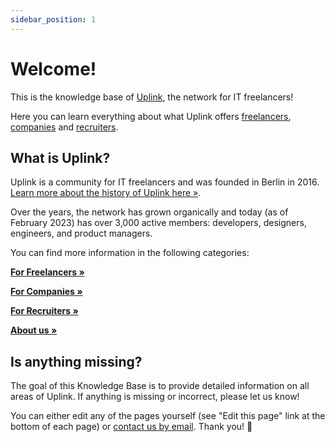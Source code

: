 ```yaml
---
sidebar_position: 1
---
```


# Welcome!

This is the knowledge base of [Uplink](https://uplink.tech/), the network for IT freelancers!

Here you can learn everything about what Uplink offers [freelancers](knowledge-base/freelancers/uplink-for-freelancers.md), [companies](knowledge-base/companies/uplink-for-companies.md) and [recruiters](knowledge-base/recruiters/uplink-for-recruiters.md).

## What is Uplink?

Uplink is a community for IT freelancers and was founded in Berlin in 2016.
[Learn more about the history of Uplink here »](knowledge-base/about/history.md).

Over the years, the network has grown organically and today (as of February 2023) has over 3,000 active members: developers, designers, engineers, and product managers.

You can find more information in the following categories:

**[For Freelancers »](knowledge-base/freelancers/uplink-for-freelancers.md)**

**[For Companies »](knowledge-base/companies/uplink-for-companies.md)**

**[For Recruiters »](knowledge-base/recruiters/uplink-for-recruiters.md)**

**[About us »](knowledge-base/about/values.md)**

## Is anything missing?

The goal of this Knowledge Base is to provide detailed information on all areas of Uplink. If anything is missing or incorrect, please let us know!

You can either edit any of the pages yourself (see "Edit this page" link at the bottom of each page) or [contact us by email](mailto:hello@uplink.tech). Thank you! 🙇
